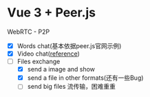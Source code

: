 # Vue 3 + Peer.js

WebRTC - P2P

- [x] Words chat(基本依据peer.js官网示例)
- [x] Video chat([reference](https://github.com/haixiangyan/react-p2p-chatroom))
- [ ] Files exchange
    - [x] send a image and show
    - [x] send a file in other formats(还有一些Bug)
    - [ ] send big files 流传输，困难重重